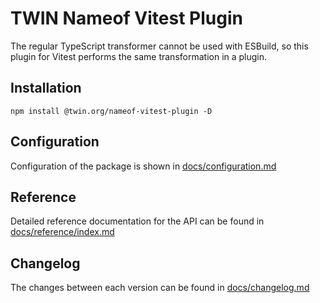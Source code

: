 # TWIN Nameof Vitest Plugin

The regular TypeScript transformer cannot be used with ESBuild, so this plugin for Vitest performs the same transformation in a plugin.

## Installation

```shell
npm install @twin.org/nameof-vitest-plugin -D
```

## Configuration

Configuration of the package is shown in [docs/configuration.md](docs/configuration.md)

## Reference

Detailed reference documentation for the API can be found in [docs/reference/index.md](docs/reference/index.md)

## Changelog

The changes between each version can be found in [docs/changelog.md](docs/changelog.md)
